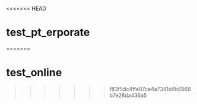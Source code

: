 <<<<<<< HEAD
# test_pt_erporate
=======
# test_online
>>>>>>> f83f5dc4ffe07ce4a7341d4b6568b7e28da436a5
